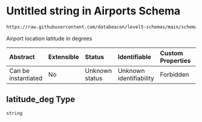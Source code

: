 # Untitled string in Airports Schema

```txt
https://raw.githubusercontent.com/databeacon/level5-schemas/main/schemas/airports.schema.json#/properties/latitude_deg
```

Airport location latitude in degrees

| Abstract            | Extensible | Status         | Identifiable            | Custom Properties | Additional Properties | Access Restrictions | Defined In                                                                      |
| :------------------ | :--------- | :------------- | :---------------------- | :---------------- | :-------------------- | :------------------ | :------------------------------------------------------------------------------ |
| Can be instantiated | No         | Unknown status | Unknown identifiability | Forbidden         | Allowed               | none                | [airports.schema.json\*](../../out/airports.schema.json "open original schema") |

## latitude\_deg Type

`string`
